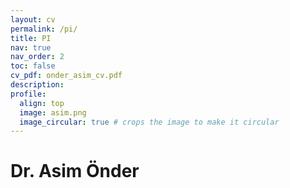 ```yaml
---
layout: cv
permalink: /pi/
title: PI
nav: true
nav_order: 2
toc: false 
cv_pdf: onder_asim_cv.pdf
description: 
profile:
  align: top
  image: asim.png
  image_circular: true # crops the image to make it circular
---
```


<h1>Dr. Asim Önder</h1>

